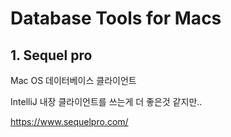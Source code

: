 # Database Tools for Macs

## 1. Sequel pro

Mac OS 데이터베이스 클라이언트

IntelliJ 내장 클라이언트를 쓰는게 더 좋은것 같지만..

https://www.sequelpro.com/